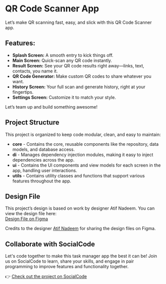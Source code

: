 # QR Code Scanner App

Let’s make QR scanning fast, easy, and slick with this QR Code Scanner app.

## Features:

- **Splash Screen:** A smooth entry to kick things off.
- **Main Screen:** Quick-scan any QR code instantly.
- **Result Screen:** See your QR code results right away—links, text, contacts, you name it.
- **QR Code Generator:** Make custom QR codes to share whatever you want.
- **History Screen:** Your full scan and generate history, right at your fingertips.
- **Settings Screen:** Customize it to match your style.

Let’s team up and build something awesome!

## Project Structure

This project is organized to keep code modular, clean, and easy to maintain:

- **core** - Contains the core, reusable components like the repository, data models, and database access.
- **di** - Manages dependency injection modules, making it easy to inject dependencies across the app.
- **ui** - Contains the UI components and view models for each screen in the app, handling user interactions.
- **utils** - Contains utility classes and functions that support various features throughout the app.

## Design File

This project’s design is based on work by designer Atif Nadeem. You can view the design file here:  
[Design File on Figma](https://www.figma.com/design/Tvo5tdcy7FZ07vJ8w3Nvjw/QR-Code-Scanner-App-(Community)?node-id=305-1053&t=7yxNmJR5TB06aUdc-1)

Credits to the designer [Atif Nadeem](https://www.figma.com/@atifnadeem) for sharing the design files on Figma.

## Collaborate with SocialCode

Let's code together to make this task manager app the best it can be! Join us on SocialCode to learn, share your skills, and engage in pair programming to improve features and functionality together.

👉 [Check out the project on SocialCode](https://socialcode.club/project-overview/612b345b-5c32-406e-99e4-04f68c733732)
